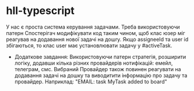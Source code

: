 # hll-typescript

У нас є проста система керування задачами. Треба використовуючи патерн 
Спостерігач модифікувати код таким чином, щоб клас юзер міг реагував на додавання нової 
задачі на дошrу. Якщо assigneeId та user id збігаються, то клас user має установлювати 
задачу у #activeTask.

- Додаткове завдання: Використовуючи патерн стратегія, розширити логіку, додавши кілька 
різних провайдерів нотифікацій: емейл, телеграм, смс. Вибраний Провайдер також повинен 
реагувати на додавання задачі на дошку та виводитити інформацію про задачу та провайдер. 
Наприклад: "EMAIL: task MyTask added to board"
